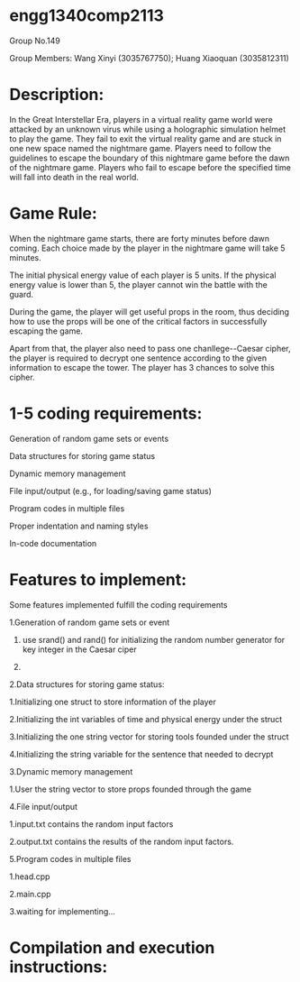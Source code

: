 # engg1340comp2113

Group No.149 

Group Members: Wang Xinyi (3035767750); Huang Xiaoquan (3035812311)

# Description:
In the Great Interstellar Era, players in a virtual reality game world were attacked by an unknown virus while using a holographic simulation helmet to play the game. They fail to exit the virtual reality game and are stuck in one new space named the nightmare game.  Players need to follow the guidelines to escape the boundary of this nightmare game before the dawn of the nightmare game. Players who fail to escape before the specified time will fall into death in the real world.

# Game Rule:
When the nightmare game starts, there are forty minutes before dawn coming. Each choice made by the player in the nightmare game will take 5 minutes. 

The initial physical energy value of each player is 5 units. If the physical energy value is lower than 5, the player cannot win the battle with the guard. 

During the game, the player will get useful props in the room, thus deciding how to use the props will be one of the critical factors in successfully escaping the game.

Apart from that, the player also need to pass one chanllege--Caesar cipher, the player is required to decrypt one sentence according to the given information to escape the tower. The player has 3 chances to solve this cipher.

# 1-5 coding requirements:

Generation of random game sets or events

Data structures for storing game status

Dynamic memory management

File input/output (e.g., for loading/saving game status)

Program codes in multiple files

Proper indentation and naming styles

In-code documentation

# Features to implement:
Some features implemented fulfill the coding requirements

1.Generation of random game sets or event
   1. use srand() and rand() for initializing the random number generator for key integer in the Caesar ciper
  
3.

  
2.Data structures for storing game status:

  1.Initializing one struct to store information of the player

  2.Initializing the int variables of time and physical energy under the struct 

  3.Initializing the one string vector for storing tools founded under the struct

  4.Initializing the string variable for the sentence that needed to decrypt

3.Dynamic memory management


   1.User the string vector to store props founded through the game

4.File input/output 

  1.input.txt contains the random input factors

  2.output.txt contains the results of the random input factors.

5.Program codes in multiple files

  1.head.cpp

  2.main.cpp

  3.waiting for implementing...

# Compilation and execution instructions:
